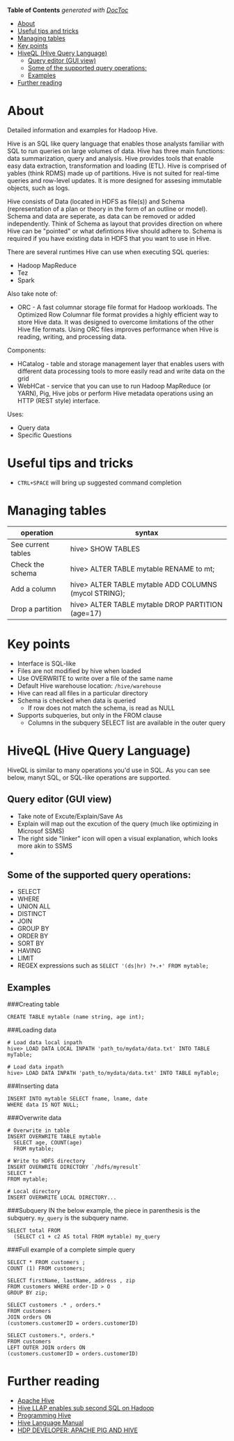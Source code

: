 <!-- START doctoc generated TOC please keep comment here to allow auto update -->
<!-- DON'T EDIT THIS SECTION, INSTEAD RE-RUN doctoc TO UPDATE -->
**Table of Contents**  *generated with [DocToc](https://github.com/thlorenz/doctoc)*

- [About](#about)
- [Useful tips and tricks](#useful-tips-and-tricks)
- [Managing tables](#managing-tables)
- [Key points](#key-points)
- [HiveQL (Hive Query Language)](#hiveql-hive-query-language)
  - [Query editor (GUI view)](#query-editor-gui-view)
  - [Some of the supported query operations:](#some-of-the-supported-query-operations)
  - [Examples](#examples)
- [Further reading](#further-reading)

<!-- END doctoc generated TOC please keep comment here to allow auto update -->

# About

Detailed information and examples for Hadoop Hive.

Hive is an SQL like query language that enables those analysts familiar with SQL to run queries on large volumes of data.  Hive has three main functions: data summarization, query and analysis. Hive provides tools that enable easy data extraction, transformation and loading (ETL). Hive is comprised of yables (think RDMS) made up of partitions. Hive is not suited for real-time queries and row-level updates. It is more designed for assesing immutable objects, such as logs.

Hive consists of Data (located in HDFS as file(s)) and Schema (representation of a plan or theory in the form of an outline or model). Schema and data are seperate, as data can be removed or added independently. Think of Schema as layout that provides direction on where Hive can be "pointed" or what defintions Hive should adhere to. Schema is required if you have existing data in HDFS that you want to use in Hive.

There are several runtimes Hive can use when executing SQL queries:

* Hadoop MapReduce
* Tez
* Spark

Also take note of:

* ORC - A fast columnar storage file format for Hadoop workloads. The Optimized Row Columnar file format provides a highly efficient way to store Hive data. It was designed to overcome limitations of the other Hive file formats. Using ORC files improves performance when Hive is reading, writing, and processing data.

Components:

* HCatalog - table and storage management layer that enables users with different data processing tools  to more easily read and write data on the grid
* WebHCat - service that you can use to run Hadoop MapReduce (or YARN), Pig, Hive jobs or perform Hive metadata operations using an HTTP (REST style) interface.

Uses:

* Query data
* Specific Questions

# Useful tips and tricks

* `CTRL+SPACE` will bring up suggested command completion

# Managing tables

operation| syntax
---------|-----------
See current tables | hive> SHOW TABLES
Check the schema | hive> ALTER TABLE mytable RENAME to mt;
Add a column | hive> ALTER TABLE mytable ADD COLUMNS (mycol STRING);
Drop a partition | hive> ALTER TABLE mytable DROP PARTITION (age=17)


# Key points

* Interface is SQL-like
* Files are not modified by hive when loaded
* Use OVERWRITE to write over a file of the same name
* Default Hive warehouse location: `/hive/warehouse`
* Hive can read all files in a particular directory
* Schema is checked when data is queried
  * If row does not match the schema, is read as NULL
* Supports subqueries, but only in the FROM clause
  * Columns in the subquery SELECT list are available in the outer query

# HiveQL (Hive Query Language)

HiveQL is similar to many operations you'd use in SQL. As you can see below, manyt SQL, or SQL-like operations are supported.

## Query editor (GUI view)

* Take note of Excute/Explain/Save As
* Explain will map out the excution of the query (much like optimizing in Microsof SSMS)
* The right side "linker" icon will open a visual explanation, which looks more akin to SSMS
* 

## Some of the supported query operations:

* SELECT
* WHERE
* UNION ALL
* DISTINCT
* JOIN
* GROUP BY
* ORDER BY
* SORT BY
* HAVING
* LIMIT
* REGEX expressions such as `SELECT '(ds|hr) ?+.+' FROM mytable;`

## Examples

###Creating table
```
CREATE TABLE mytable (name string, age int);
```

###Loading data
```
# Load data local inpath
hive> LOAD DATA LOCAL INPATH 'path_to/mydata/data.txt' INTO TABLE myTable;

# Load data inpath
hive> LOAD DATA INPATH 'path_to/mydata/data.txt' INTO TABLE myTable;
```

###Inserting data
```
INSERT INTO mytable SELECT fname, lname, date 
WHERE data IS NOT NULL;
```

###Overwrite data
```
# Overwrite in table
INSERT OVERWRITE TABLE mytable 
  SELECT age, COUNT(age) 
  FROM mytable;
  
# Write to HDFS directory
INSERT OVERWRITE DIRECTORY `/hdfs/myresult`
SELECT *
FROM mytable;

# Local directory
INSERT OVERWRITE LOCAL DIRECTORY...
```

###Subquery
IN the below example, the piece in parenthesis is the subquery. `my_query` is the subquery name.
```
SELECT total FROM
  (SELECT c1 + c2 AS total FROM mytable) my_query
```

###Full example of a complete simple query

```
SELECT * FROM customers ; 
COUNT (1) FROM customers; 

SELECT firstName, lastName, address , zip 
FROM customers WHERE order-ID > O 
GROUP BY zip; 

SELECT customers .* , orders.* 
FROM customers 
JOIN orders ON 
(customers.customerID = orders.customerID) 

SELECT customers.*, orders.*
FROM customers 
LEFT OUTER JOIN orders ON 
(customers.customerID = orders.customerID) 
```

# Further reading

* [Apache Hive](http://hortonworks.com/hadoop/hive/)
* [Hive LLAP enables sub second SQL on Hadoop](http://hortonworks.com/blog/llap-enables-sub-second-sql-hadoop/)
* [Programming Hive](http://www.amazon.com/Programming-Hive-Edward-Capriolo/dp/1449319335/ref=sr_1_3?ie=UTF8&qid=1456009871&sr=8-3&keywords=apache+hive)
* [Hive Language Manual]()
* [HDP DEVELOPER: APACHE PIG AND HIVE](http://hortonworks.com/training/class/hadoop-2-data-analysis-pig-hive/)
